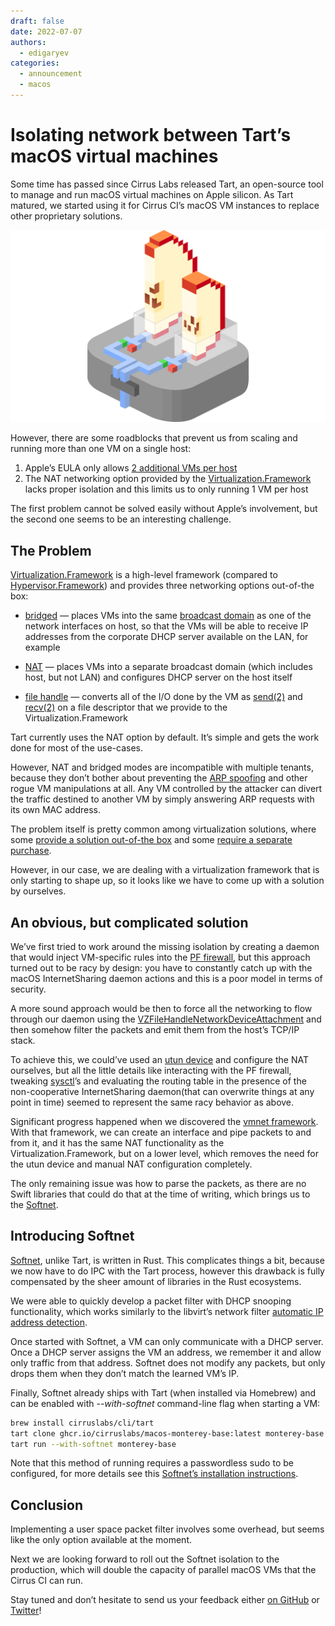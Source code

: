 ```yaml
---
draft: false
date: 2022-07-07
authors:
  - edigaryev
categories:
  - announcement
  - macos
---
```


# Isolating network between Tart’s macOS virtual machines

Some time has passed since Cirrus Labs released Tart, an open-source tool to manage and run macOS virtual machines on Apple silicon. As Tart matured, we started using it for Cirrus CI’s macOS VM instances to replace other proprietary solutions.

![](/blog/images/tart-vms.png)

However, there are some roadblocks that prevent us from scaling and running more than one VM on a single host:

<!-- more -->

1. Apple’s EULA only allows [2 additional VMs per host](https://apple.stackexchange.com/a/19941)
2. The NAT networking option provided by the [Virtualization.Framework](https://developer.apple.com/documentation/virtualization) lacks proper isolation and this limits us to only running 1 VM per host

The first problem cannot be solved easily without Apple’s involvement, but the second one seems to be an interesting challenge.

## The Problem

[Virtualization.Framework](https://developer.apple.com/documentation/virtualization) is a high-level framework (compared to [Hypervisor.Framework](https://developer.apple.com/documentation/hypervisor)) and provides three networking options out-of-the box:

* [bridged](https://developer.apple.com/documentation/virtualization/vzbridgednetworkdeviceattachment) — places VMs into the same [broadcast domain](https://en.wikipedia.org/wiki/Broadcast_domain) as one of the network interfaces on host, so that the VMs will be able to receive IP addresses from the corporate DHCP server available on the LAN, for example

* [NAT](https://developer.apple.com/documentation/virtualization/vznatnetworkdeviceattachment) — places VMs into a separate broadcast domain (which includes host, but not LAN) and configures DHCP server on the host itself

* [file handle](https://developer.apple.com/documentation/virtualization/vzfilehandlenetworkdeviceattachment) — converts all of the I/O done by the VM as [send(2)](https://developer.apple.com/library/archive/documentation/System/Conceptual/ManPages_iPhoneOS/man2/send.2.html) and [recv(2)](https://developer.apple.com/library/archive/documentation/System/Conceptual/ManPages_iPhoneOS/man2/recv.2.html) on a file descriptor that we provide to the Virtualization.Framework

Tart currently uses the NAT option by default. It’s simple and gets the work done for most of the use-cases.

However, NAT and bridged modes are incompatible with multiple tenants, because they don’t bother about preventing the [ARP spoofing](https://en.wikipedia.org/wiki/ARP_spoofing) and other rogue VM manipulations at all. Any VM controlled by the attacker can divert the traffic destined to another VM by simply answering ARP requests with its own MAC address.

The problem itself is pretty common among virtualization solutions, where some [provide a solution out-of-the box](https://libvirt.org/formatnwfilter.html) and some [require a separate purchase](https://www.vmware.com/se/products/nsx.html).

However, in our case, we are dealing with a virtualization framework that is only starting to shape up, so it looks like we have to come up with a solution by ourselves.

## An obvious, but complicated solution

We’ve first tried to work around the missing isolation by creating a daemon that would inject VM-specific rules into the [PF firewall](https://en.wikipedia.org/wiki/PF_(firewall)), but this approach turned out to be racy by design: you have to constantly catch up with the macOS InternetSharing daemon actions and this is a poor model in terms of security.

A more sound approach would be then to force all the networking to flow through our daemon using the [VZFileHandleNetworkDeviceAttachment](https://developer.apple.com/documentation/virtualization/vzfilehandlenetworkdeviceattachment) and then somehow filter the packets and emit them from the host’s TCP/IP stack.

To achieve this, we could’ve used an [utun device](https://tunnelblick.net/cTunTapConnections.html) and configure the NAT ourselves, but all the little details like interacting with the PF firewall, tweaking [sysctl](https://en.wikipedia.org/wiki/Sysctl)’s and evaluating the routing table in the presence of the non-cooperative InternetSharing daemon(that can overwrite things at any point in time) seemed to represent the same racy behavior as above.

Significant progress happened when we discovered the [vmnet framework](https://developer.apple.com/documentation/vmnet). With that framework, we can create an interface and pipe packets to and from it, and it has the same NAT functionality as the Virtualization.Framework, but on a lower level, which removes the need for the utun device and manual NAT configuration completely.

The only remaining issue was how to parse the packets, as there are no Swift libraries that could do that at the time of writing, which brings us to the [Softnet](https://github.com/cirruslabs/softnet).

## Introducing Softnet

[Softnet](https://github.com/cirruslabs/softnet), unlike Tart, is written in Rust. This complicates things a bit, because we now have to do IPC with the Tart process, however this drawback is fully compensated by the sheer amount of libraries in the Rust ecosystems.

We were able to quickly develop a packet filter with DHCP snooping functionality, which works similarly to the libvirt’s network filter [automatic IP address detection](https://libvirt.org/formatnwfilter.html#automatic-ip-address-detection).

Once started with Softnet, a VM can only communicate with a DHCP server. Once a DHCP server assigns the VM an address, we remember it and allow only traffic from that address. Softnet does not modify any packets, but only drops them when they don’t match the learned VM’s IP.

Finally, Softnet already ships with Tart (when installed via Homebrew) and can be enabled with *--with-softnet* command-line flag when starting a VM:

```bash
brew install cirruslabs/cli/tart
tart clone ghcr.io/cirruslabs/macos-monterey-base:latest monterey-base
tart run --with-softnet monterey-base
```

Note that this method of running requires a passwordless sudo to be configured, for more details see this [Softnet’s installation instructions](https://github.com/cirruslabs/softnet#installing).

## Conclusion

Implementing a user space packet filter involves some overhead, but seems like the only option available at the moment.

Next we are looking forward to roll out the Softnet isolation to the production, which will double the capacity of parallel macOS VMs that the Cirrus CI can run.

Stay tuned and don’t hesitate to send us your feedback either [on GitHub](https://github.com/cirruslabs/tart) or [Twitter](https://twitter.com/cirrus_labs)!
